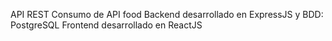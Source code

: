 API REST 
Consumo de API food
Backend desarrollado en ExpressJS y BDD: PostgreSQL
Frontend desarrollado en ReactJS
